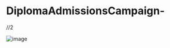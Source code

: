 # DiplomaAdmissionsCampaign-


//2

![image](https://github.com/user-attachments/assets/80a41fa6-e714-4c9f-ba48-f5d99eb08df9)

